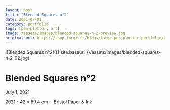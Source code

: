 ```yaml
---
layout: post
title: "Blended Squares n°2"
date: 2021-07-01
category: portfolio
tags: [pen-plotter, art]
image: /assets/images/blended-squares-n-2-preview.jpg
original_url: https://shop.targz.fr/blogs/targz-pen-plotter-portfolio/blended-squares-n-2
---
```


![Blended Squares n°2]({{ site.baseurl }}/assets/images/blended-squares-n-2-02.jpg)

# Blended Squares n°2
July 1, 2021

2021 - 42 × 59.4 cm  - Bristol Paper & Ink